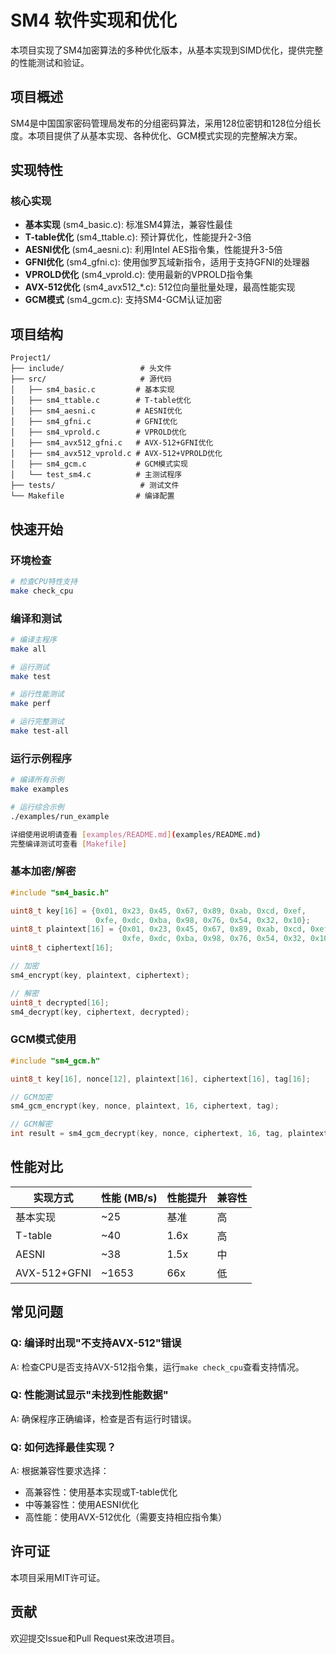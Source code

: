 # SM4 软件实现和优化

本项目实现了SM4加密算法的多种优化版本，从基本实现到SIMD优化，提供完整的性能测试和验证。

## 项目概述

SM4是中国国家密码管理局发布的分组密码算法，采用128位密钥和128位分组长度。本项目提供了从基本实现、各种优化、GCM模式实现的完整解决方案。

## 实现特性

### 核心实现
- **基本实现** (sm4_basic.c): 标准SM4算法，兼容性最佳
- **T-table优化** (sm4_ttable.c): 预计算优化，性能提升2-3倍
- **AESNI优化** (sm4_aesni.c): 利用Intel AES指令集，性能提升3-5倍
- **GFNI优化** (sm4_gfni.c): 使用伽罗瓦域新指令，适用于支持GFNI的处理器
- **VPROLD优化** (sm4_vprold.c): 使用最新的VPROLD指令集
- **AVX-512优化** (sm4_avx512_*.c): 512位向量批量处理，最高性能实现
- **GCM模式** (sm4_gcm.c): 支持SM4-GCM认证加密

## 项目结构

```
Project1/
├── include/                 # 头文件
├── src/                     # 源代码
│   ├── sm4_basic.c         # 基本实现
│   ├── sm4_ttable.c        # T-table优化
│   ├── sm4_aesni.c         # AESNI优化
│   ├── sm4_gfni.c          # GFNI优化
│   ├── sm4_vprold.c        # VPROLD优化
│   ├── sm4_avx512_gfni.c   # AVX-512+GFNI优化
│   ├── sm4_avx512_vprold.c # AVX-512+VPROLD优化
│   ├── sm4_gcm.c           # GCM模式实现
│   └── test_sm4.c          # 主测试程序
├── tests/                   # 测试文件
└── Makefile                # 编译配置
```

## 快速开始

### 环境检查
```bash
# 检查CPU特性支持
make check_cpu
```

### 编译和测试
```bash
# 编译主程序
make all

# 运行测试
make test

# 运行性能测试
make perf

# 运行完整测试
make test-all
```

### 运行示例程序
```bash
# 编译所有示例
make examples

# 运行综合示例
./examples/run_example

详细使用说明请查看 [examples/README.md](examples/README.md)
完整编译测试可查看 [Makefile]

```
### 基本加密/解密
```c
#include "sm4_basic.h"

uint8_t key[16] = {0x01, 0x23, 0x45, 0x67, 0x89, 0xab, 0xcd, 0xef,
                   0xfe, 0xdc, 0xba, 0x98, 0x76, 0x54, 0x32, 0x10};
uint8_t plaintext[16] = {0x01, 0x23, 0x45, 0x67, 0x89, 0xab, 0xcd, 0xef,
                         0xfe, 0xdc, 0xba, 0x98, 0x76, 0x54, 0x32, 0x10};
uint8_t ciphertext[16];

// 加密
sm4_encrypt(key, plaintext, ciphertext);

// 解密
uint8_t decrypted[16];
sm4_decrypt(key, ciphertext, decrypted);
```

### GCM模式使用
```c
#include "sm4_gcm.h"

uint8_t key[16], nonce[12], plaintext[16], ciphertext[16], tag[16];

// GCM加密
sm4_gcm_encrypt(key, nonce, plaintext, 16, ciphertext, tag);

// GCM解密
int result = sm4_gcm_decrypt(key, nonce, ciphertext, 16, tag, plaintext);
```

## 性能对比

| 实现方式 | 性能 (MB/s) | 性能提升 | 兼容性 |
|---------|-------------|---------|--------|
| 基本实现 | ~25 | 基准 | 高 |
| T-table | ~40 | 1.6x | 高 |
| AESNI | ~38 | 1.5x | 中 |
| AVX-512+GFNI | ~1653 | 66x | 低 |

## 常见问题

### Q: 编译时出现"不支持AVX-512"错误
A: 检查CPU是否支持AVX-512指令集，运行`make check_cpu`查看支持情况。

### Q: 性能测试显示"未找到性能数据"
A: 确保程序正确编译，检查是否有运行时错误。

### Q: 如何选择最佳实现？
A: 根据兼容性要求选择：
- 高兼容性：使用基本实现或T-table优化
- 中等兼容性：使用AESNI优化
- 高性能：使用AVX-512优化（需要支持相应指令集）

## 许可证

本项目采用MIT许可证。

## 贡献

欢迎提交Issue和Pull Request来改进项目。 

